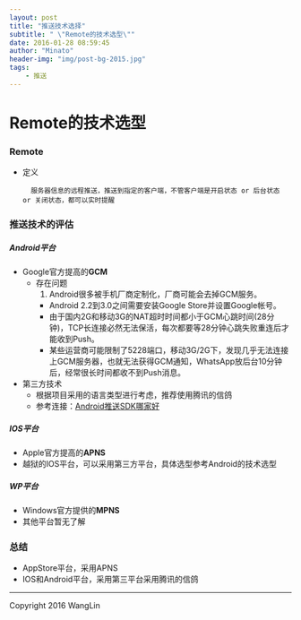 ```yaml
---
layout: post
title: "推送技术选择"
subtitle: " \"Remote的技术选型\""
date: 2016-01-28 08:59:45
author: "Minato"
header-img: "img/post-bg-2015.jpg"
tags:
    - 推送
---
```


# Remote的技术选型
<!-- *************************
# -*- coding:utf-8 -*-
# author: WangLin <276293337@qq.com>
# filename: Remote的技术选型.md
# description: TODO
# create date: 2016-01-28 08:59:45
************************** -->

### Remote
* 定义
    
        服务器信息的远程推送，推送到指定的客户端，不管客户端是开启状态 or 后台状态 or 关闭状态，都可以实时提醒

### 推送技术的评估
##### Android平台
* Google官方提高的**GCM**
    * 存在问题
        1. Android很多被手机厂商定制化，厂商可能会去掉GCM服务。
        + Android 2.2到3.0之间需要安装Google Store并设置Google帐号。
        + 由于国内2G和移动3G的NAT超时时间都小于GCM心跳时间(28分钟)，TCP长连接必然无法保活，每次都要等28分钟心跳失败重连后才能收到Push。
        + 某些运营商可能限制了5228端口，移动3G/2G下，发现几乎无法连接上GCM服务器，也就无法获得GCM通知，WhatsApp放后台10分钟后，经常很长时间都收不到Push消息。
* 第三方技术
    * 根据项目采用的语言类型进行考虑，推荐使用腾讯的信鸽
    * 参考连接：[Android推送SDK哪家好][url1]

##### IOS平台
* Apple官方提高的**APNS**
* 越狱的IOS平台，可以采用第三方平台，具体选型参考Android的技术选型

##### WP平台
* Windows官方提供的**MPNS**
* 其他平台暂无了解

### 总结
* AppStore平台，采用APNS
* IOS和Android平台，采用第三平台采用腾讯的信鸽


[url1]:https://www.zhihu.com/question/22354498

-------

Copyright 2016 WangLin
